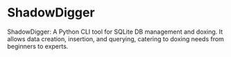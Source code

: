 # ShadowDigger
ShadowDigger: A Python CLI tool for SQLite DB management and doxing. It allows data creation, insertion, and querying, catering to doxing needs from beginners to experts.
